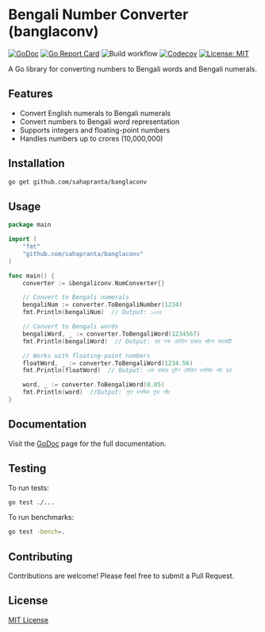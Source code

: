 # Bengali Number Converter (banglaconv)
[![GoDoc](https://godoc.org/github.com/sahapranta/banglaconv?status.svg)](https://godoc.org/github.com/sahapranta/banglaconv)
[![Go Report Card](https://goreportcard.com/badge/github.com/sahapranta/banglaconv)](https://goreportcard.com/report/github.com/sahapranta/banglaconv)
![Build workflow](https://github.com/sahapranta/banglaconv/actions/workflows/go.yml/badge.svg)
[![Codecov](https://codecov.io/gh/sahapranta/banglaconv/branch/main/graph/badge.svg)](https://codecov.io/gh/sahapranta/banglaconv)
[![License: MIT](https://img.shields.io/badge/License-MIT-yellow.svg)](https://opensource.org/licenses/MIT)

A Go library for converting numbers to Bengali words and Bengali numerals.

## Features

- Convert English numerals to Bengali numerals
- Convert numbers to Bengali word representation
- Supports integers and floating-point numbers
- Handles numbers up to crores (10,000,000)

## Installation

```bash
go get github.com/sahapranta/banglaconv
```

## Usage

```go
package main

import (
    "fmt"
    "github.com/sahapranta/banglaconv"
)

func main() {
    converter := &bengaliconv.NumConverter{}

    // Convert to Bengali numerals
    bengaliNum := converter.ToBengaliNumber(1234)
    fmt.Println(bengaliNum)  // Output: ১২৩৪

    // Convert to Bengali words
    bengaliWord, _ := converter.ToBengaliWord(1234567)
    fmt.Println(bengaliWord)  // Output: বার লক্ষ চৌত্রিশ হাজার পাঁচশ সাতষট্টি

    // Works with floating-point numbers
    floatWord, _ := converter.ToBengaliWord(1234.56)
    fmt.Println(floatWord)  // Output: এক হাজার দুইশ চৌত্রিশ দশমিক পাঁচ ছয়

    word, _ := converter.ToBengaliWord(0.05)
    fmt.Println(word)  //Output: শূন্য দশমিক শূন্য পাঁচ
}
```

## Documentation
Visit the [GoDoc](https://godoc.org/github.com/sahapranta/banglaconv) page for the full documentation.

## Testing

To run tests:

```bash
go test ./...
```

To run benchmarks:

```bash
go test -bench=.
```

## Contributing

Contributions are welcome! Please feel free to submit a Pull Request.

## License

[MIT License](https://github.com/sahapranta)